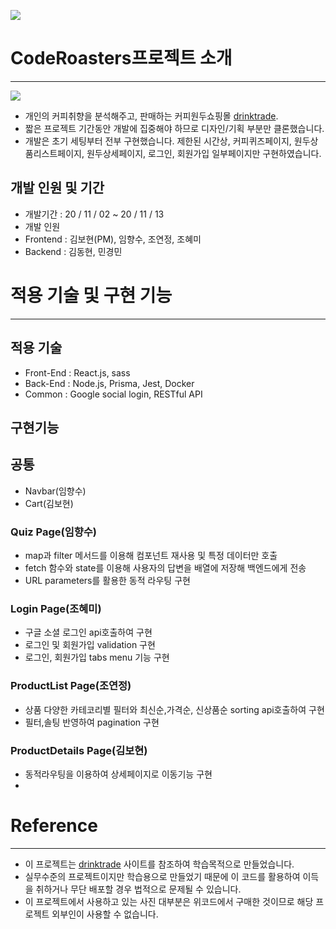 ![](https://images.velog.io/images/perfumellim/post/6cddbbfc-cc4a-47b3-bf29-022b0e6ce5d6/coderoasters.png)

# CodeRoasters**프로젝트 소개**

---
 ![](https://images.velog.io/images/perfumellim/post/395e8ee3-e801-4f6f-bac2-568587bc438e/roasters.png)

- 개인의 커피취향을 분석해주고, 판매하는 커피원두쇼핑몰 [drinktrade](https://www.drinktrade.com/).
- 짧은 프로젝트 기간동안 개발에 집중해야 하므로 디자인/기획 부분만 클론했습니다.
- 개발은 초기 세팅부터 전부 구현했습니다. 제한된 시간상, 커피퀴즈페이지, 원두상품리스트페이지, 원두상세페이지, 로그인, 회원가입  일부페이지만 구현하였습니다.

## 개발 인원 및 기간

- 개발기간 : 20 / 11 / 02 ~ 20 / 11 / 13
- 개발 인원
- Frontend : 김보현(PM), 임향수, 조연정, 조혜미
- Backend : 김동현, 민경민

# 적용 기술 및 구현 기능

---

## **적용 기술**

- Front-End : React.js, sass
- Back-End : Node.js, Prisma, Jest, Docker
- Common : Google social login, RESTful API

## 구현기능

## **공통**

- Navbar(임향수)
- Cart(김보현)

### Q**uiz Page(임향수)**

- map과 filter 메서드를 이용해 컴포넌트 재사용 및 특정 데이터만 호출
- fetch 함수와 state를 이용해 사용자의 답변을 배열에 저장해  백엔드에게 전송
- URL parameters를 활용한 동적 라우팅 구현

### Login Page(조혜미)

- 구글 소셜 로그인 api호출하여 구현
- 로그인 및 회원가입 validation 구현
- 로그인, 회원가입 tabs menu 기능 구현

### ProductList Page(조연정)

- 상품 다양한 카테코리별 필터와 최신순,가격순, 신상품순 sorting  api호출하여 구현
- 필터,솔팅 반영하여 pagination 구현

### ProductDetails Page(김보현)

- 동적라우팅을 이용하여 상세페이지로 이동기능 구현
- 

# Reference

---

- 이 프로젝트는 [drinktrade](https://www.drinktrade.com/) 사이트를 참조하여 학습목적으로 만들었습니다.
- 실무수준의 프로젝트이지만 학습용으로 만들었기 때문에 이 코드를 활용하여 이득을 취하거나 무단 배포할 경우 법적으로 문제될 수 있습니다.
- 이 프로젝트에서 사용하고 있는 사진 대부분은 위코드에서 구매한 것이므로 해당 프로젝트 외부인이 사용할 수 없습니다.
